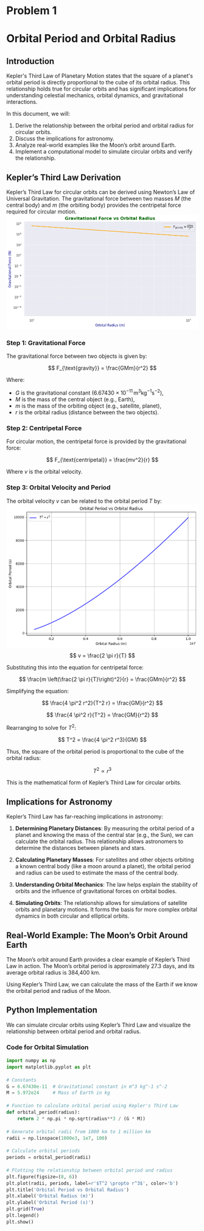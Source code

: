 # Problem 1
# Orbital Period and Orbital Radius

## Introduction

Kepler's Third Law of Planetary Motion states that the square of a planet's orbital period is directly proportional to the cube of its orbital radius. This relationship holds true for circular orbits and has significant implications for understanding celestial mechanics, orbital dynamics, and gravitational interactions.

In this document, we will:
1. Derive the relationship between the orbital period and orbital radius for circular orbits.
2. Discuss the implications for astronomy.
3. Analyze real-world examples like the Moon’s orbit around Earth.
4. Implement a computational model to simulate circular orbits and verify the relationship.

## Kepler’s Third Law Derivation

Kepler’s Third Law for circular orbits can be derived using Newton’s Law of Universal Gravitation. The gravitational force between two masses $M$ (the central body) and $m$ (the orbiting body) provides the centripetal force required for circular motion.
![alt text](image-1.png)
### Step 1: Gravitational Force
The gravitational force between two objects is given by:

$$
F_{\text{gravity}} = \frac{GMm}{r^2}
$$

Where:
- $G$ is the gravitational constant ($6.67430 \times 10^{-11} \, \text{m}^3 \text{kg}^{-1} \text{s}^{-2}$),
- $M$ is the mass of the central object (e.g., Earth),
- $m$ is the mass of the orbiting object (e.g., satellite, planet),
- $r$ is the orbital radius (distance between the two objects).

### Step 2: Centripetal Force
For circular motion, the centripetal force is provided by the gravitational force:

$$
F_{\text{centripetal}} = \frac{mv^2}{r}
$$

Where $v$ is the orbital velocity.

### Step 3: Orbital Velocity and Period
The orbital velocity $v$ can be related to the orbital period $T$ by:
![alt text](image.png)
$$
v = \frac{2 \pi r}{T}
$$

Substituting this into the equation for centripetal force:

$$
\frac{m \left(\frac{2 \pi r}{T}\right)^2}{r} = \frac{GMm}{r^2}
$$

Simplifying the equation:

$$
\frac{4 \pi^2 r^2}{T^2 r} = \frac{GM}{r^2}
$$

$$
\frac{4 \pi^2 r}{T^2} = \frac{GM}{r^2}
$$

Rearranging to solve for $T^2$:

$$
T^2 = \frac{4 \pi^2 r^3}{GM}
$$

Thus, the square of the orbital period is proportional to the cube of the orbital radius:

$$
T^2 \propto r^3
$$

This is the mathematical form of Kepler’s Third Law for circular orbits.

## Implications for Astronomy

Kepler’s Third Law has far-reaching implications in astronomy:

1. **Determining Planetary Distances**: By measuring the orbital period of a planet and knowing the mass of the central star (e.g., the Sun), we can calculate the orbital radius. This relationship allows astronomers to determine the distances between planets and stars.
   
2. **Calculating Planetary Masses**: For satellites and other objects orbiting a known central body (like a moon around a planet), the orbital period and radius can be used to estimate the mass of the central body.
   
3. **Understanding Orbital Mechanics**: The law helps explain the stability of orbits and the influence of gravitational forces on orbital bodies.

4. **Simulating Orbits**: The relationship allows for simulations of satellite orbits and planetary motions. It forms the basis for more complex orbital dynamics in both circular and elliptical orbits.

## Real-World Example: The Moon’s Orbit Around Earth

The Moon’s orbit around Earth provides a clear example of Kepler’s Third Law in action. The Moon’s orbital period is approximately 27.3 days, and its average orbital radius is 384,400 km.

Using Kepler’s Third Law, we can calculate the mass of the Earth if we know the orbital period and radius of the Moon.

## Python Implementation

We can simulate circular orbits using Kepler’s Third Law and visualize the relationship between orbital period and orbital radius.

### Code for Orbital Simulation

```python
import numpy as np
import matplotlib.pyplot as plt

# Constants
G = 6.67430e-11  # Gravitational constant in m^3 kg^-1 s^-2
M = 5.972e24     # Mass of Earth in kg

# Function to calculate orbital period using Kepler's Third Law
def orbital_period(radius):
    return 2 * np.pi * np.sqrt(radius**3 / (G * M))

# Generate orbital radii from 1000 km to 1 million km
radii = np.linspace(1000e3, 1e7, 100)

# Calculate orbital periods
periods = orbital_period(radii)

# Plotting the relationship between orbital period and radius
plt.figure(figsize=(8, 6))
plt.plot(radii, periods, label=r'$T^2 \propto r^3$', color='b')
plt.title('Orbital Period vs Orbital Radius')
plt.xlabel('Orbital Radius (m)')
plt.ylabel('Orbital Period (s)')
plt.grid(True)
plt.legend()
plt.show()
```